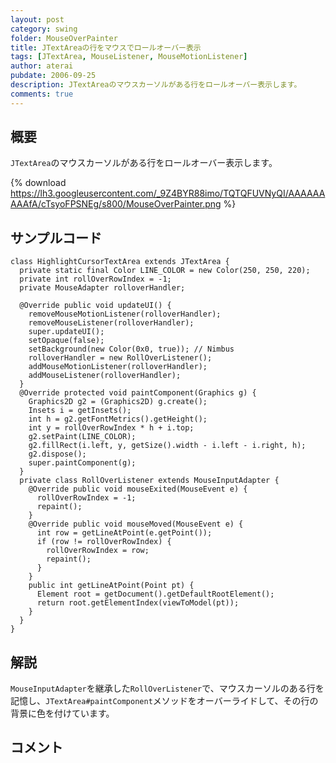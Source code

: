 ```yaml
---
layout: post
category: swing
folder: MouseOverPainter
title: JTextAreaの行をマウスでロールオーバー表示
tags: [JTextArea, MouseListener, MouseMotionListener]
author: aterai
pubdate: 2006-09-25
description: JTextAreaのマウスカーソルがある行をロールオーバー表示します。
comments: true
---
```

## 概要
`JTextArea`のマウスカーソルがある行をロールオーバー表示します。

{% download https://lh3.googleusercontent.com/_9Z4BYR88imo/TQTQFUVNyQI/AAAAAAAAAfA/cTsyoFPSNEg/s800/MouseOverPainter.png %}

## サンプルコード
<pre class="prettyprint"><code>class HighlightCursorTextArea extends JTextArea {
  private static final Color LINE_COLOR = new Color(250, 250, 220);
  private int rollOverRowIndex = -1;
  private MouseAdapter rolloverHandler;

  @Override public void updateUI() {
    removeMouseMotionListener(rolloverHandler);
    removeMouseListener(rolloverHandler);
    super.updateUI();
    setOpaque(false);
    setBackground(new Color(0x0, true)); // Nimbus
    rolloverHandler = new RollOverListener();
    addMouseMotionListener(rolloverHandler);
    addMouseListener(rolloverHandler);
  }
  @Override protected void paintComponent(Graphics g) {
    Graphics2D g2 = (Graphics2D) g.create();
    Insets i = getInsets();
    int h = g2.getFontMetrics().getHeight();
    int y = rollOverRowIndex * h + i.top;
    g2.setPaint(LINE_COLOR);
    g2.fillRect(i.left, y, getSize().width - i.left - i.right, h);
    g2.dispose();
    super.paintComponent(g);
  }
  private class RollOverListener extends MouseInputAdapter {
    @Override public void mouseExited(MouseEvent e) {
      rollOverRowIndex = -1;
      repaint();
    }
    @Override public void mouseMoved(MouseEvent e) {
      int row = getLineAtPoint(e.getPoint());
      if (row != rollOverRowIndex) {
        rollOverRowIndex = row;
        repaint();
      }
    }
    public int getLineAtPoint(Point pt) {
      Element root = getDocument().getDefaultRootElement();
      return root.getElementIndex(viewToModel(pt));
    }
  }
}
</code></pre>

## 解説
`MouseInputAdapter`を継承した`RollOverListener`で、マウスカーソルのある行を記憶し、`JTextArea#paintComponent`メソッドをオーバーライドして、その行の背景に色を付けています。

## コメント
